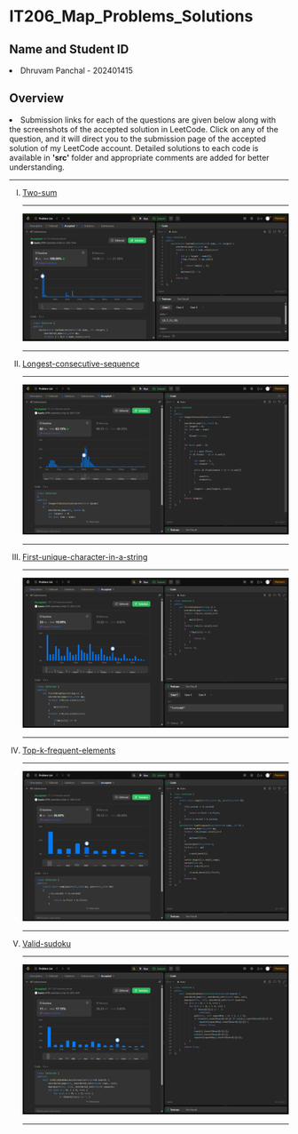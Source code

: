 <h1><b>IT206_Map_Problems_Solutions</b></h1>
<h2><b>Name and Student ID</b></h2>
<div><li>Dhruvam Panchal - 202401415 </li></div>
<h2><b>Overview</b></h2>
<p><li>Submission links for each of the questions are given below along with the screenshots of the accepted solution in LeetCode. Click on any of the question, and it will direct you to the submission page of the accepted solution of my LeetCode account. Detailed solutions to each code is available in <b>'src'</b> folder and appropriate comments are added for better understanding.</li></p>
<hr>
<ol>
  <li type="I"><a href="https://leetcode.com/problems/two-sum/submissions/1592100848">Two-sum</a></li>
  <hr>
  <div><img src="img/Two-sum.png"></div>
  <hr>
  <li type="I"><a href="https://leetcode.com/problems/longest-consecutive-sequence/submissions/1595450630">Longest-consecutive-sequence</a></li>
  <hr>
  <div><img src="img/Longest-consecutive-sequence.png"></div>
  <hr>
  <li type="I"><a href="https://leetcode.com/problems/first-unique-character-in-a-string/submissions/1592189110">First-unique-character-in-a-string</a></li>
  <hr>
  <div><img src="img/First-unique-character-in-a-string.png"></div>
  <hr>
  <li type="I"><a href="https://leetcode.com/problems/top-k-frequent-elements/submissions/1592245124">Top-k-frequent-elements</a></li>
  <hr>
  <div><img src="img/Top-k-frequent-elements.png"></div>
  <hr>
  <li type="I"><a href="https://leetcode.com/problems/valid-sudoku/submissions/1594409961">Valid-sudoku</a></li>
  <hr>
  <div><img src="img/Valid-sudoku.png"></div>
  <hr>
</ol>